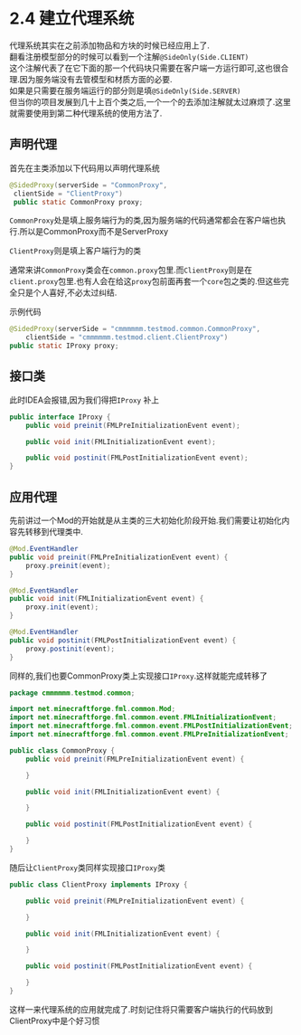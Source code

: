 # 2.4 建立代理系统

代理系统其实在之前添加物品和方块的时候已经应用上了.\
翻看注册模型部分的时候可以看到一个注解`@SideOnly(Side.CLIENT)` \
这个注解代表了在它下面的那一个代码块只需要在客户端一方运行即可,这也很合理.因为服务端没有去管模型和材质方面的必要.\
如果是只需要在服务端运行的部分则是填`@SideOnly(Side.SERVER)` \
但当你的项目发展到几十上百个类之后,一个一个的去添加注解就太过麻烦了.这里就需要使用到第二种代理系统的使用方法了.

## 声明代理

首先在主类添加以下代码用以声明代理系统

```java
@SidedProxy(serverSide = "CommonProxy",
 clientSide = "ClientProxy") 
 public static CommonProxy proxy;
```

`CommonProxy`处是填上服务端行为的类,因为服务端的代码通常都会在客户端也执行.所以是CommonProxy而不是ServerProxy

`ClientProxy`则是填上客户端行为的类

通常来讲`CommonProxy`类会在`common.proxy`包里.而`ClientProxy`则是在`client.proxy`包里.也有人会在给这`proxy`包前面再套一个`core`包之类的.但这些完全只是个人喜好,不必太过纠结.

示例代码

```java
@SidedProxy(serverSide = "cmmmmmm.testmod.common.CommonProxy",
    clientSide = "cmmmmmm.testmod.client.ClientProxy")
public static IProxy proxy;
```

## 接口类

此时IDEA会报错,因为我们得把`IProxy` 补上

```java
public interface IProxy {
    public void preinit(FMLPreInitializationEvent event);

    public void init(FMLInitializationEvent event);

    public void postinit(FMLPostInitializationEvent event);
}
```

## 应用代理

先前讲过一个Mod的开始就是从主类的三大初始化阶段开始.我们需要让初始化内容先转移到代理类中.

```java
@Mod.EventHandler
public void preinit(FMLPreInitializationEvent event) {
    proxy.preinit(event);
}

@Mod.EventHandler
public void init(FMLInitializationEvent event) {
    proxy.init(event);
}

@Mod.EventHandler
public void postinit(FMLPostInitializationEvent event) {
    proxy.postinit(event);
}
```

同样的,我们也要CommonProxy类上实现接口`IProxy`.这样就能完成转移了

```java
package cmmmmmm.testmod.common;

import net.minecraftforge.fml.common.Mod;
import net.minecraftforge.fml.common.event.FMLInitializationEvent;
import net.minecraftforge.fml.common.event.FMLPostInitializationEvent;
import net.minecraftforge.fml.common.event.FMLPreInitializationEvent;

public class CommonProxy {
    public void preinit(FMLPreInitializationEvent event) {

    }

    public void init(FMLInitializationEvent event) {

    }

    public void postinit(FMLPostInitializationEvent event) {

    }
}
```

随后让`ClientProxy`类同样实现接口`IProxy`类

```java
public class ClientProxy implements IProxy {

    public void preinit(FMLPreInitializationEvent event) {

    }

    public void init(FMLInitializationEvent event) {

    }

    public void postinit(FMLPostInitializationEvent event) {

    }
}
```

这样一来代理系统的应用就完成了.时刻记住将只需要客户端执行的代码放到ClientProxy中是个好习惯
